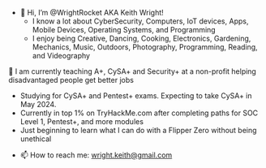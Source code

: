 - 👋 Hi, I’m @WrightRocket AKA Keith Wright! 
  * I know a lot about CyberSecurity, Computers, IoT devices, Apps, Mobile Devices, Operating Systems, and Programming
  * I enjoy being Creative, Dancing, Cooking, Electronics, Gardening, Mechanics, Music, Outdoors, Photography, Programming, Reading, and Videography
 
🌱 I am currently teaching A+, CySA+ and Security+ at a non-profit helping disadvantaged people get better jobs
  * Studying for CySA+ and Pentest+ exams. Expecting to take CySA+ in May 2024.
  * Currently in top 1% on TryHackMe.com after completing paths for SOC Level 1, Pentest+, and more modules
  * Just beginning to learn what I can do with a Flipper Zero without being unethical
- 📫 How to reach me: wright.keith@gmail.com

<!---
wrightrocket/wrightrocket is a ✨ special ✨ repository because its `README.md` (this file) appears on your GitHub profile.
You can click the Preview link to take a look at your changes.
--->
